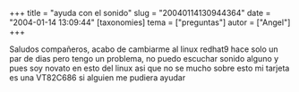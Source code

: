 +++
title = "ayuda con el sonido"
slug = "20040114130944364"
date = "2004-01-14 13:09:44"
[taxonomies]
tema = ["preguntas"]
autor = ["Angel"]
+++

Saludos compañeros, acabo de cambiarme al linux redhat9 hace solo un par
de dias pero tengo un problema, no puedo escuchar sonido alguno y pues
soy novato en esto del linux asi que no se mucho sobre esto mi tarjeta
es una VT82C686 si alguien me pudiera ayudar

